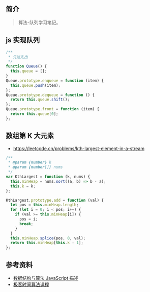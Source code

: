 ## 简介

> 算法-队列学习笔记。

## js 实现队列

```js
/**
 * 先进先出
 */
function Queue() {
  this.queue = [];
}
Queue.prototype.enqueue = function (item) {
  this.queue.push(item);
};
Queue.prototype.dequeue = function () {
  return this.queue.shift();
};
Queue.prototype.front = function (item) {
  return this.queue[0];
};
```

## 数组第 K 大元素

- https://leetcode.cn/problems/kth-largest-element-in-a-stream

```js
/**
 * @param {number} k
 * @param {number[]} nums
 */
var KthLargest = function (k, nums) {
  this.minHeap = nums.sort((a, b) => b - a);
  this.k = k;
};

KthLargest.prototype.add = function (val) {
  let pos = this.minHeap.length;
  for (let i = 0; i < pos; i++) {
    if (val >= this.minHeap[i]) {
      pos = i;
      break;
    }
  }
  this.minHeap.splice(pos, 0, val);
  return this.minHeap[this.k - 1];
};
```

## 参考资料

- [数据结构与算法 JavaScript 描述](https://book.douban.com/subject/25945449/)
- [极客时间算法课程](https://time.geekbang.org/course/intro/100019701)
